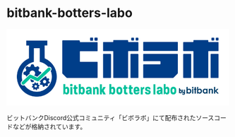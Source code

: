 # bitbank-botters-labo
![bitbank-botters-labo-logo](https://github.com/bitbankinc/bitbank-botters-labo/blob/main/images/logo.png?raw=true)

ビットバンクDiscord公式コミュニティ「ビボラボ」にて配布されたソースコードなどが格納されています。
